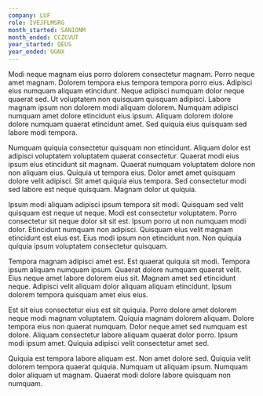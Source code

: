 ```yaml
---
company: LUF
role: IVEJFLMSRG
month_started: SANIONM
month_ended: CCZCVUT
year_started: QEUS
year_ended: UGNX
---
```


Modi neque magnam eius porro dolorem consectetur magnam. Porro neque amet magnam. Dolorem tempora eius tempora tempora porro eius. Adipisci eius numquam aliquam etincidunt. Neque adipisci numquam dolor neque quaerat sed. Ut voluptatem non quisquam quisquam adipisci. Labore magnam ipsum non dolorem modi aliquam dolorem. Numquam adipisci numquam amet dolore etincidunt eius ipsum. Aliquam dolorem dolore dolore numquam quaerat etincidunt amet. Sed quiquia eius quisquam sed labore modi tempora.

Numquam quiquia consectetur quisquam non etincidunt. Aliquam dolor est adipisci voluptatem voluptatem quaerat consectetur. Quaerat modi eius ipsum eius etincidunt sit magnam. Quaerat numquam voluptatem dolore non non aliquam eius. Quiquia ut tempora eius. Dolor amet amet quisquam dolore velit adipisci. Sit amet quiquia eius tempora. Sed consectetur modi sed labore est neque quisquam. Magnam dolor ut quiquia.

Ipsum modi aliquam adipisci ipsum tempora sit modi. Quisquam sed velit quisquam est neque ut neque. Modi est consectetur voluptatem. Porro consectetur sit neque dolor sit sit est. Ipsum porro ut non numquam modi dolor. Etincidunt numquam non adipisci. Quisquam eius velit magnam etincidunt est eius est. Eius modi ipsum non etincidunt non. Non quiquia quiquia ipsum voluptatem consectetur quisquam.

Tempora magnam adipisci amet est. Est quaerat quiquia sit modi. Tempora ipsum aliquam numquam ipsum. Quaerat dolore numquam quaerat velit. Eius neque amet labore dolorem eius sit. Magnam amet sed etincidunt neque. Adipisci velit aliquam dolor aliquam aliquam etincidunt. Ipsum dolorem tempora quisquam amet eius eius.

Est sit eius consectetur eius est sit quiquia. Porro dolore amet dolorem neque modi magnam voluptatem. Quiquia magnam dolorem aliquam. Dolore tempora eius non quaerat numquam. Dolor neque amet sed numquam est dolore. Aliquam consectetur labore aliquam quaerat dolor porro. Ipsum modi ipsum amet. Quiquia adipisci velit consectetur amet sed.

Quiquia est tempora labore aliquam est. Non amet dolore sed. Quiquia velit dolorem tempora quaerat quiquia. Numquam ut aliquam ipsum. Numquam dolor aliquam ut magnam. Quaerat modi dolore labore quisquam non numquam.
    